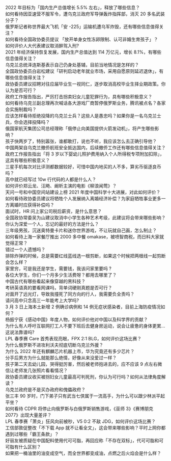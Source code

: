 2022 年目标为「国内生产总值增长 5.5% 左右」，释放了哪些信息？  
如何看待因亚速营不服军令，遭乌克兰政府军导弹轰炸指挥部，消灭 20 多名武装分子？  
俄罗斯记者称世界最大飞机「安 -225」运输机遭乌军炸毁，还有哪些信息值得关注？  
如何看待全国政协委员提议 「放开单身女性冻卵限制、认可非婚生育孩子」？  
如何评价人大代表建议取消醉驾入刑?  
2021 年经济保持恢复发展，国内生产总值达到 114 万亿元，增长 8.1%，有哪些信息值得关注？  
乌克兰总统泽连斯基表示自己仍身处基辅，目前当地情况是怎样的？  
全国政协委员白岩松建议「研判启动老年就业市场，采用自愿原则延迟退休」，有哪些信息值得关注？  
政协委员建议招聘对往应届毕业生一视同仁，逐步取消高校毕业生择业期政策。你认为是否可行？  
政府工作报告指出，严厉打击拐卖妇女儿童犯罪行为，具有哪些积极意义？  
如何看待乌克兰副总理再次喊话各大游戏厂商暂停俄罗斯业务，腾讯被点名？各家会实施制裁吗？  
应该怎样看待拒绝投降的乌克兰士兵？这些人是愚忠吗？如果你是一名乌克兰士兵，你会选择投降吗？  
俄国家航天集团公司总经理称「俄停止向美国提供火箭发动机」，将产生哪些影响？  
孩子快两岁了，特别嚣张，谁都敢打，说也不听，我应该怎么去正确引导他？  
中国两架自乌克兰撤侨航班安全抵达国内，后续撤侨工作还有哪些信息值得关注？  
政府工作报告指出「将 3 岁以下婴幼儿照护费用纳入个人所得税专项附加扣除」，这具有哪些积极意义？  
三星手机每次对比评测都数据较好，可惜中国内地买的人不多，算劣币驱逐良币吗？  
高中就已经写过 10w 行代码的人都是什么人？  
如何评价郑云龙、汪飏、阚昕主演的电影《柳浪闻莺》？  
天问一号和中国空间站建设上榜 2021 年度中国科学十大进展，对此如何评价？  
如何看待政协委员建议将牺牲个人发展纳入离婚经济补偿？为家庭牺牲事业更多一方离婚时应获得补偿吗？  
面试时，HR 问上家公司税后薪资，是什么意思？  
全国政协常委吴为山建议取消中小学生各种艺术考级，此建议将会带来哪些影响？  
你认为深爱一个人，忘记的最好的方法是什么？  
三年级男孩，沉迷奥特曼卡片和迷你世界游戏，不让玩就自己画，怎么制止？  
如何看待上海一家餐厅推出 2000 多中餐 omakase，被喷智商税，而日料大家就觉得正常？  
错过一个人遗憾吗？  
排除炸弹的时候，总是需要红线蓝线选一根剪断，如果这个时候把两根线一起剪断会怎么样？  
家里穷，可是我还是学生，需要钱，我该问家里要吗 ?  
各位大学生，你们一个月多少生活费呀？都用去哪里了？  
中国古代有哪些看起来像穿越的黑科技？  
考研英语真的要看网课吗，背单词硬刚真题是否可行？  
对面开了远光灯，导致我撞死了同方向的行人，我需要负全责吗？  
请问高中只念高三一年能考上大学吗?  
3 月 3 日上海本土新增 2 例确诊病例和 14 例无症状感染者，目前上海防疫情况如何？  
杨振宁获《感动中国》年度人物，如何评价他对中国以及科学界的贡献？  
为什么有人呼吁互联网打工人不要下班后去健身房运动，说会让疲惫的身体更累…这说法靠谱吗?  
LPL 春季赛 Care 首秀表现亮眼，FPX 2:1 BLG，如何评价这场比赛？  
为什么俄罗斯不进攻利沃夫彻底切断乌克兰外援？  
为什么 2022 年还有麒麟芯片机器上市，华为究竟还有多少芯片？  
分手后男方为什么就能那么绝情，好像从来没爱过一样？  
孩子第二天去幼儿园，哭得挺厉害，然后被老师抱进去的，应不应该 9 点左右微信让老师发几张照片看看情况？  
政协委员建议收买被拐妇女儿童最高可判死刑，你认为可行吗？如何从法律角度解读？  
乌克兰政府是不是买办政府和傀儡政府？  
张三丰 90 岁时，门下弟子只有武当七侠属于一流高手，为什么可以跟少林派平起平坐？  
如何看待 CDPR 将停止向俄罗斯与白俄罗斯销售游戏，《巫师 3》《赛博朋克 2077》出现大量差评？  
LPL 春季赛「萧炎」狂风向前被秒，V5 0:2 不敌 JDG，如何评价这场比赛？  
工信部敦促整改「不下载 App 就不让看全文」，这会带来哪些影响？平时上网你都遇到过哪些「霸王条款」？  
好丽友被质疑在中国配料使用代可可脂，再回应称「不存在双标」，代可可脂和可可脂有什么区别？  
如果把一桶油里的油变成空气，而全世界都变成油，点燃之后火焰会是什么样？  

